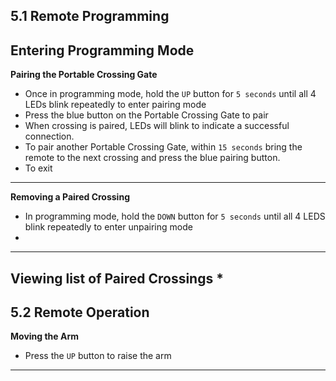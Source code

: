 ## 5.1 Remote Programming

**Entering Programming Mode**
---
**Pairing the Portable Crossing Gate**
* Once in programming mode, hold the ``UP`` button for ``5 seconds`` until all 4 LEDs blink repeatedly to enter pairing mode
* Press the blue button on the Portable Crossing Gate to pair
* When crossing is paired, LEDs will blink to indicate a successful connection. 
* To pair another Portable Crossing Gate, within ``15 seconds`` bring the remote to the next crossing and press the blue pairing button.
* To exit
---

**Removing a Paired Crossing**
* In programming mode, hold the ``DOWN`` button for ``5 seconds`` until all 4 LEDS blink repeatedly to enter unpairing mode
* 
---

**Viewing list of Paired Crossings**
* 
---

## 5.2 Remote Operation
  
**Moving the Arm**



* Press the ``UP`` button to raise the arm 
---
